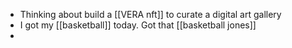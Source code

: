 - Thinking about build a [[VERA nft]] to curate a digital art gallery
- I got my [[basketball]] today. Got that [[basketball jones]]
- 